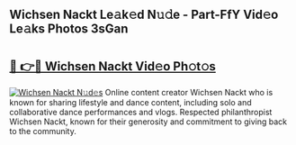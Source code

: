 ## Wichsen Nackt Le𝚊k𝚎d N𝚞𝚍e - Part-FfY Vid𝚎o Le𝚊ks Photos 3sGan

# <h2><a href="http://fb25v8.evod.top/?m=Wichsen+Nackt">🔗 👉🔴 Wichsen Nackt Vid𝚎o Ph𝚘t𝚘s</a></h2>

[![Wichsen Nackt N𝚞d𝚎s](https://i.imgur.com/8V9OHl7.gif)](http://fb25v8.evod.top/?m=Wichsen+Nackt)
Online content creator Wichsen Nackt who is known for sharing lifestyle and dance content, including solo and collaborative dance performances and vlogs. Respected philanthropist Wichsen Nackt, known for their generosity and commitment to giving back to the community. 
